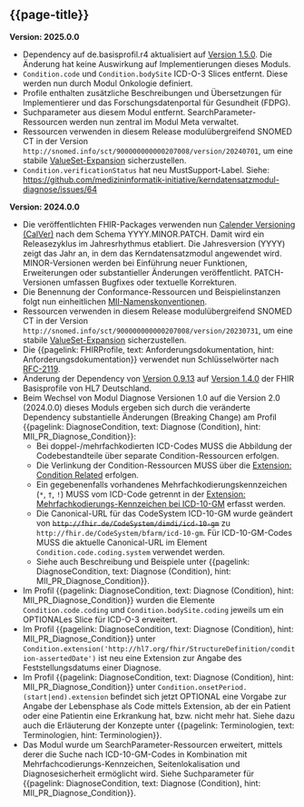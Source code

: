 ## {{page-title}}

**Version: 2025.0.0**

- Dependency auf de.basisprofil.r4 aktualisiert auf [Version 1.5.0](https://simplifier.net/packages/de.basisprofil.r4/1.5.0). Die Änderung hat keine Auswirkung auf Implementierungen dieses Moduls.
- `Condition.code` und `Condition.bodySite` ICD-O-3 Slices entfernt. Diese werden nun durch Modul Onkologie definiert.
- Profile enthalten zusätzliche Beschreibungen und Übersetzungen für Implementierer und das Forschungsdatenportal für Gesundheit (FDPG).
- Suchparameter aus diesem Modul entfernt. SearchParameter-Ressourcen werden nun zentral im Modul Meta verwaltet.
- Ressourcen verwenden in diesem Release modulübergreifend SNOMED CT in der Version `http://snomed.info/sct/900000000000207008/version/20240701`, um eine stabile [ValueSet-Expansion](http://hl7.org/fhir/R4/valueset.html#expansion) sicherzustellen.
- `Condition.verificationStatus` hat neu MustSupport-Label. Siehe: https://github.com/medizininformatik-initiative/kerndatensatzmodul-diagnose/issues/64 

**Version: 2024.0.0**

- Die veröffentlichten FHIR-Packages verwenden nun [Calender Versioning (CalVer)](https://calver.org/) nach dem Schema YYYY.MINOR.PATCH. Damit wird ein Releasezyklus im Jahresrhythmus etabliert. Die Jahresversion (YYYY) zeigt das Jahr an, in dem das Kerndatensatzmodul angewendet wird. MINOR-Versionen werden bei Einführung neuer Funktionen, Erweiterungen oder substantieller Änderungen veröffentlicht. PATCH-Versionen umfassen Bugfixes oder textuelle Korrekturen.
- Die Benennung der Conformance-Ressourcen und Beispielinstanzen folgt nun einheitlichen [MII-Namenskonventionen](https://github.com/medizininformatik-initiative/kerndatensatz-meta/wiki/Namenskonventionen-f%C3%BCr-FHIR%E2%80%90Ressourcen-in-der-MII).
- Ressourcen verwenden in diesem Release modulübergreifend SNOMED CT in der Version `http://snomed.info/sct/900000000000207008/version/20230731`, um eine stabile [ValueSet-Expansion](http://hl7.org/fhir/R4/valueset.html#expansion) sicherzustellen.
- Die {{pagelink: FHIRProfile, text: Anforderungsdokumentation, hint: Anforderungsdokumentation}} verwendet nun Schlüsselwörter nach [RFC-2119](https://datatracker.ietf.org/doc/html/rfc2119).
- Änderung der Dependency von [Version 0.9.13](https://simplifier.net/packages/de.basisprofil.r4/0.9.13) auf [Version 1.4.0](https://simplifier.net/packages/de.basisprofil.r4/1.4.0) der FHIR Basisprofile von HL7 Deutschland. 
- Beim Wechsel von Modul Diagnose Versionen 1.0 auf die Version 2.0 (2024.0.0) dieses Moduls ergeben sich durch die veränderte Dependency substantielle Änderungen (Breaking Change) am Profil {{pagelink: DiagnoseCondition, text: Diagnose (Condition), hint: MII_PR_Diagnose_Condition}}:
    - Bei doppel-/mehrfachkodierten ICD-Codes MUSS die Abbildung der Codebestandteile über separate Condition-Ressourcen erfolgen.
    - Die Verlinkung der Condition-Ressourcen MUSS über die [Extension: Condition Related](http://hl7.org/fhir/StructureDefinition/condition-related) erfolgen.
    - Ein gegebenenfalls vorhandenes Mehrfachkodierungskennzeichen (`*`, `†`, `!`) MUSS vom ICD-Code getrennt in der [Extension: Mehrfachkodierungs-Kennzeichen bei ICD-10-GM](https://simplifier.net/packages/de.basisprofil.r4/1.4.0/files/656614) erfasst werden.
    - Die Canonical-URL für das CodeSystem ICD-10-GM wurde geändert von ~~`http://fhir.de/CodeSystem/dimdi/icd-10-gm`~~ zu `http://fhir.de/CodeSystem/bfarm/icd-10-gm`. Für ICD-10-GM-Codes MUSS die aktuelle Canonical-URL im Element `Condition.code.coding.system` verwendet werden.
    - Siehe auch Beschreibung und Beispiele unter {{pagelink: DiagnoseCondition, text: Diagnose (Condition), hint: MII_PR_Diagnose_Condition}}.
- Im Profil {{pagelink: DiagnoseCondition, text: Diagnose (Condition), hint: MII_PR_Diagnose_Condition}} wurden die Elemente `Condition.code.coding` und `Condition.bodySite.coding` jeweils um ein OPTIONALes Slice für ICD-O-3 erweitert.
- Im Profil {{pagelink: DiagnoseCondition, text: Diagnose (Condition), hint: MII_PR_Diagnose_Condition}} unter `Condition.extension('http://hl7.org/fhir/StructureDefinition/condition-assertedDate')` ist neu eine Extension zur Angabe des Feststellungsdatums einer Diagnose.
- Im Profil {{pagelink: DiagnoseCondition, text: Diagnose (Condition), hint: MII_PR_Diagnose_Condition}} unter `Condition.onsetPeriod.(start|end).extension` befindet sich jetzt OPTIONAL eine Vorgabe zur Angabe der Lebensphase als Code mittels Extension, ab der ein Patient oder eine Patientin eine Erkrankung hat, bzw. nicht mehr hat. Siehe dazu auch die Erläuterung der Konzepte unter {{pagelink: Terminologien, text: Terminologien, hint: Terminologien}}.
- Das Modul wurde um SearchParameter-Ressourcen erweitert, mittels derer die Suche nach ICD-10-GM-Codes in Kombination mit Mehrfachcodierungs-Kennzeichen, Seitenlokalisation und Diagnosesicherheit ermöglicht wird. Siehe Suchparameter für {{pagelink: DiagnoseCondition, text: Diagnose (Condition), hint: MII_PR_Diagnose_Condition}}.
